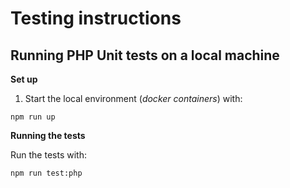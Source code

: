 # Testing instructions

## Running PHP Unit tests on a local machine

**Set up**

1. Start the local environment (_docker containers_) with:
```
npm run up
```

**Running the tests**

Run the tests with:
```
npm run test:php
```
